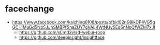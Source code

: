 # facechange

* https://www.facebook.com/kaiching0108/posts/pfbid02nG9ikDF4VG5gGCHiMuGd5NbSJJnSMBPfSnaZUY7gVAL4WtNUySEoSnNoQfWZM7xJl
    * https://github.com/s0md3v/sd-webui-roop
    * https://github.com/deepinsight/insightface
